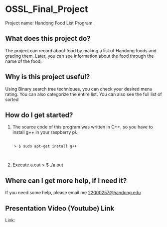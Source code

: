 # OSSL_Final_Project
  Project name: Handong Food List Program
## What does this project do?
  The project can record about food by making a list of Handong foods and grading them. Later, you can see information about the food through the name of the food.
## Why is this project useful?
  Using Binary search tree techniques, you can check your desired menu rating. You can also categorize the entire list. You can also see the full list of sorted
## How do I get started?
  1. The source code of this program was written in C++, so you have to install g++ in your raspberry pi.
  <pre>
  <code>
    > $ sudo apt-get install g++
  </code>
  </pre>
  2. Execute a.out
    > $ ./a.out
## Where can I get more help, if I need it?
  If you need some help, please email me 22000257@handong.edu
## Presentation Video (Youtube) Link
  Link: 
